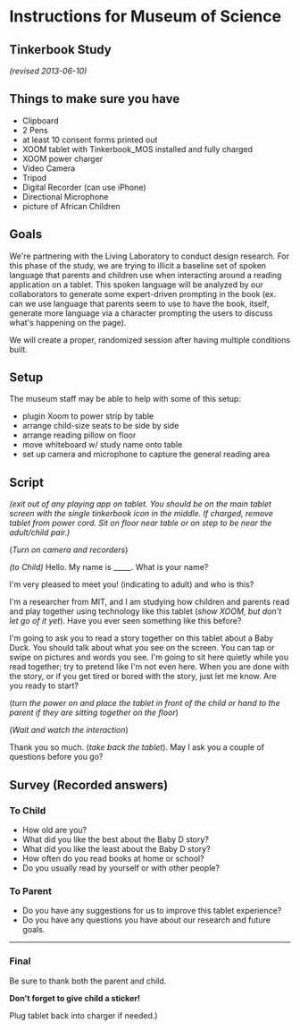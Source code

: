 # Instructions for Museum of Science
## Tinkerbook Study

*(revised 2013-06-10)*

## Things to make sure you have

- Clipboard 
- 2 Pens 
- at least 10 consent forms printed out
- XOOM tablet with Tinkerbook_MOS installed and fully charged
- XOOM power charger
- Video Camera
- Tripod
- Digital Recorder (can use iPhone)
- Directional Microphone
- picture of African Children

## Goals 

We're partnering with the Living Laboratory to conduct design research.   For this phase of the study, we are trying to illicit a baseline set of spoken language that parents and children use when interacting around a reading application on a tablet. This spoken language will be analyzed by our collaborators to generate some expert-driven prompting in the book (ex. can we use language that parents seem to use to have the book, itself, generate more language via a character prompting the users to discuss what's happening on the page).

We will create a proper, randomized session after having multiple conditions built.

<!--BREAK-->


## Setup

The museum staff may be able to help with some of this setup:

- plugin Xoom to power strip by table
- arrange child-size seats to be side by side
- arrange reading pillow on floor 
- move whiteboard w/ study name onto table
- set up camera and microphone to capture the general reading area


## Script

*(exit out of any playing app on tablet.  You should be on the main tablet screen with the single tinkerbook icon in the middle.  If charged, remove tablet from power cord.  Sit on floor near table or on step to be near the adult/child pair.)*

(*Turn on camera and recorders*)

*(to Child)* Hello. My name is _____.  What is your name?  <br/>

I'm very pleased to meet you! (indicating to adult) and who is this? 

I'm a researcher from MIT, and I am studying how children and parents read and play together using technology like this tablet (*show XOOM, but don't let go of it yet*).  Have you ever seen something like this before?


I'm going to ask you to read a story together on this tablet about a Baby Duck.  You should talk about what you see on the screen.  You can tap or swipe on pictures and words you see. I'm going to sit here quietly while you read together; try to pretend like I'm not even here.  When you are done with the story, or if you get tired or bored with the story, just let me know. Are you ready to start?

(*turn the power on and place the tablet in front of the child or hand to the parent if they are sitting together on the floor*)

(*Wait and watch the interaction*)

Thank you so much. (*take back the tablet*).  May I ask you a couple of questions before you go?

<!--BREAK-->

## Survey (Recorded answers)

### To Child

- How old are you?
- What did you like the best about the Baby D story?
- What did you like the least about the Baby D story?
- How often do you read books at home or school?
- Do you usually read by yourself or with other people?

### To Parent

- Do you have any suggestions for us to improve this tablet experience?
- Do you have any questions you have about our research and future goals.
------

### Final

Be sure to thank both the parent and child.

**Don't forget to give child a sticker!**

Plug tablet back into charger if needed.)
